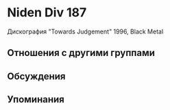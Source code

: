 # Niden Div 187

Дискография
"Towards Judgement" 1996, Black Metal

## Отношения с другими группами


## Обсуждения


## Упоминания

